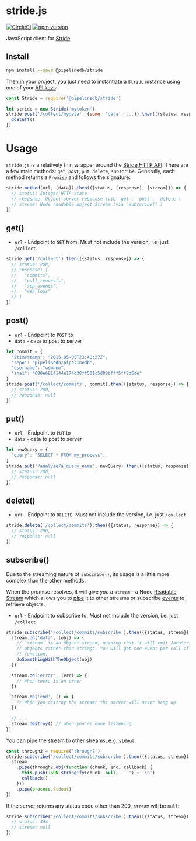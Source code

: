 # stride.js

[![CircleCI](https://circleci.com/gh/pipelinedb/stride.js.svg?style=shield)](https://circleci.com/gh/pipelinedb/stride.js)
[![npm version](https://badge.fury.io/js/%40pipelinedb%2Fstride.svg)](https://badge.fury.io/js/%40pipelinedb%2Fstride)

JavaScript client for [Stride](https://www.stride.io/docs)

## Install

```sh
npm install --save @pipelinedb/stride
```

Then in your project, you just need to instantiate a `Stride` instance using one of your [API keys](https://www.stride.io/docs#security):

```js
const Stride = require('@pipelinedb/stride')

let stride = new Stride('mytoken')
stride.post('/collect/mydata', {some: 'data', ...}).then(({status, response}) => {
  doStuff()
})
```

# Usage

`stride.js` is a relatively thin wrapper around the [Stride HTTP API](https://www.stride.io/docs). There are a few main methods: `get`, `post`, `put`, `delete`, `subscribe`. Generally, each method returns a `Promise` and follows the signature:

```js
stride.method(url, [data]).then(({status, [response], [stream]}) => {
  // status: Integer HTTP state
  // response: Object server response (via `get`, `post`, `delete`)
  // stream: Node readable object Stream (via `subscribe()`)
})
```

## get()

* `url` - Endpoint to `GET` from. Must not include the version, i.e. just `/collect`

```js
stride.get('/collect').then(({status, response}) => {
  // status: 200,
  // response: [
  //   "commits",
  //   "pull_requests",
  //   "app_events",
  //   "web_logs"
  // ]
})
```

## post()

* `url` - Endpoint to `POST` to
* `data` - data to post to server

```js
let commit = {
  "$timestamp": "2015-05-05T23:40:27Z",
  "repo": "pipelinedb/pipelinedb",
  "username": "usmanm",
  "sha1": "690e6814144a174d38ff501c5d89bfff5ff8d6de"
}
stride.post('/collect/commits', commit).then(({status, response}) => {
  // status: 200,
  // response: null
})
```

## put()

* `url` - Endpoint to `PUT` to
* `data` - data to post to server

```js
let newQuery = {
  "query": "SELECT * FROM my_process",
}
stride.put('/analyze/a_query_name', newQuery).then(({status, response}) => {
  // status: 200,
  // response: null
})
```

## delete()

* `url` - Endpoint to `DELETE`. Must not include the version, i.e. just `/collect`

```js
stride.delete('/collect/commits').then(({status, response}) => {
  // status: 200,
  // response: null
})
```

## subscribe()

Due to the streaming nature of `subscribe()`, its usage is a little more complex than the other methods.

When the promise resolves, it will give you a `stream`&mdash;a Node [Readable Stream](https://nodejs.org/api/stream.html#stream_readable_streams) which allows you to [pipe](https://nodejs.org/api/stream.html#stream_readable_pipe_destination_options) it to other streams or subscribe [events](https://nodejs.org/api/stream.html#stream_event_data) to retrieve objects.

* `url` - Endpoint to subscribe to. Must not include the version, i.e. just `/collect`

```js
stride.subscribe('/collect/commits/subscribe').then(({status, stream}) => {
  stream.on('data', (obj) => {
    // `stream` is an Object stream, meaning that it will emit JavaScript
    // objects rather than strings. You will get one event per call of this
    // function.
    doSomethingWithTheObject(obj)
  })

  stream.on('error', (err) => {
    // When there is an error
  })

  stream.on('end', () => {
    // When you destroy the stream; the server will never hang up
  })

  // ...
  stream.destroy() // when you're done listening
})
```

You can pipe the stream to other streams, e.g. `stdout`.

```js
const through2 = require('through2')
stride.subscribe('/collect/commits/subscribe').then(({status, stream}) => {
  stream
    .pipe(through2.obj(function (chunk, enc, callback) {
      this.push(JSON.stringify(chunk, null, '  ') + '\n')
      callback()
    }))
    .pipe(process.stdout)
})
```

If the server returns any status code other than 200, `stream` will be `null`:

```js
stride.subscribe('/collect/commits/subscribe').then(({status, stream}) => {
  // status: 404
  // stream: null
})
```
